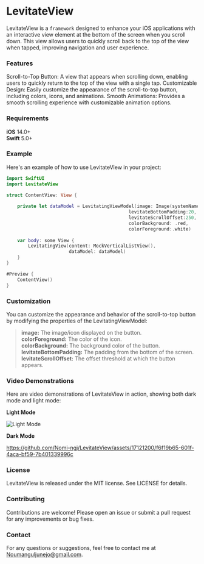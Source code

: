 # LevitateView

LevitateView is a `framework` designed to enhance your iOS applications with an interactive view element at the bottom of the screen when you scroll down. This view allows users to quickly scroll back to the top of the view when tapped, improving navigation and user experience.<br>

### Features<br>

Scroll-to-Top Button: A view that appears when scrolling down, enabling users to quickly return to the top of the view with a single tap.
Customizable Design: Easily customize the appearance of the scroll-to-top button, including colors, icons, and animations.
Smooth Animations: Provides a smooth scrolling experience with customizable animation options.<br>

### Requirements
**iOS** 14.0+ <br>
**Swift** 5.0+

### Example
Here's an example of how to use LevitateView in your project:

```swift
import SwiftUI
import LevitateView

struct ContentView: View {
    
    private let dataModel = LevitatingViewModel(image: Image(systemName: "arrow.up"),
                                             levitateBottomPadding:20,
                                             levitateScrollOffset:250,
                                             colorBackground: .red,
                                             colorForeground:.white)
    
    var body: some View {
        LevitatingView(content: MockVerticalListView(),
                       dataModel: dataModel)
    }
}

#Preview {
    ContentView()
}
```

### Customization
You can customize the appearance and behavior of the scroll-to-top button by modifying the properties of the LevitatingViewModel:<br>

>**image:** The image/icon displayed on the button.<br>
>**colorForeground:** The color of the icon.<br>
>**colorBackground:** The background color of the button.<br>
>**levitateBottomPadding:** The padding from the bottom of the screen.<br>
>**levitateScrollOffset:** The offset threshold at which the button appears.<be>


### Video Demonstrations
Here are video demonstrations of LevitateView in action, showing both dark mode and light mode:

**Light Mode** <br>

![Light Mode](https://github.com/Nomi-ngj/LevitateView/assets/17121200/092cdd28-8fb5-48d5-b74a-7523cca48129)

**Dark Mode** <br>

https://github.com/Nomi-ngj/LevitateView/assets/17121200/f6f19b65-601f-4aca-bf59-7b401339996c

### License <br>
LevitateView is released under the MIT license. See LICENSE for details. <br>

### Contributing<br>
Contributions are welcome! Please open an issue or submit a pull request for any improvements or bug fixes.<br>

### Contact<br>
For any questions or suggestions, feel free to contact me at Noumanguljunejo@gmail.com.<br>
